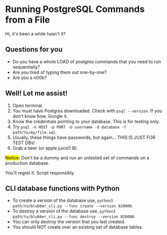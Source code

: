 # Running PostgreSQL Commands from a File

Hi, it's been a while hasn't it?

## Questions for you

* Do you have a whole LOAD of postgres commands that you need to run sequentially?
* Are you tired of typing them out one-by-one?
* Are you a n00b?

## Well! Let me assist!

1. Open terminal.
2. You must have Postgres downloaded. Check with `psql --version`. If you don't know how, Google it.
3. Know the credentials pointing to your database. This is for testing only.
4. Try `psql -h HOST -p PORT -U username -d database -f path/to/my/file.sql`.
5. Usually, these things have passwords, but again... THIS IS JUST FOR TEST DBs!
6. Grab a beer (or apple juice!) B).

<mark>Notice</mark>: Don't be a dummy and run an untested set of commands on a production database.

You'll regret it. Script responsibly.

## CLI database functions with Python

* To create a version of the database use, `python3 path/to/blubber_cli.py --func create --version 020000`.
* To destroy a version of the database use, `python3 path/to/blubber_cli.py --func destroy --version 020000`.
* You can only destroy the version that you last created.
* You should NOT create over an existing set of database tables.

